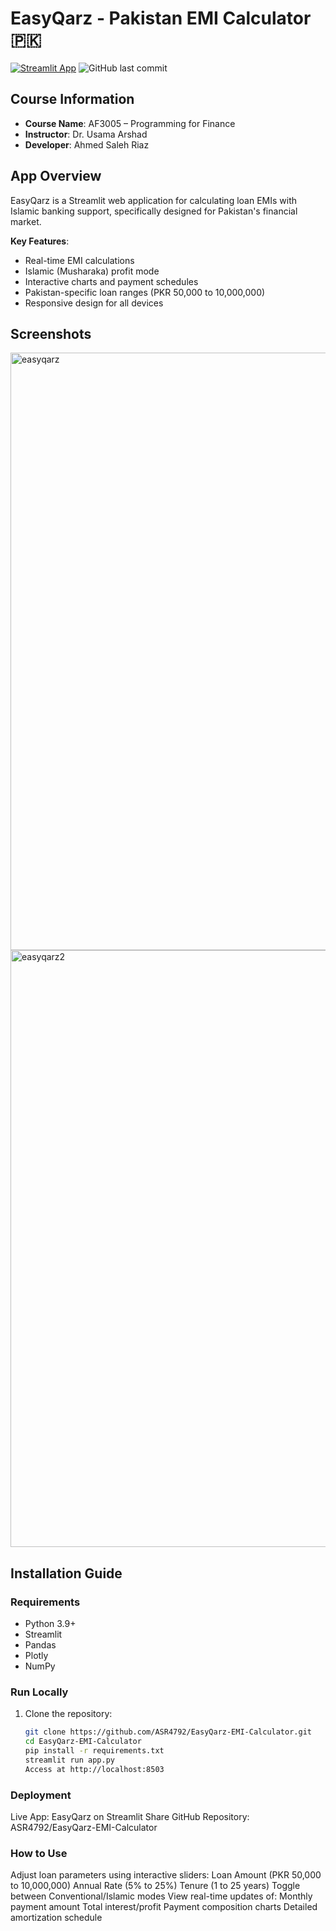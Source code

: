 # EasyQarz - Pakistan EMI Calculator 🇵🇰
[![Streamlit App](https://static.streamlit.io/badges/streamlit_badge_black_white.svg)](https://easyapprz-emi-calculator-2pmjsqccrxetwy3jpd64zi.streamlit.app/)
![GitHub last commit](https://img.shields.io/github/last-commit/ASR4792/EasyQarz-EMI-Calculator)

## Course Information
- **Course Name**: AF3005 – Programming for Finance  
- **Instructor**: Dr. Usama Arshad  
- **Developer**: Ahmed Saleh Riaz

## App Overview
EasyQarz is a Streamlit web application for calculating loan EMIs with Islamic banking support, specifically designed for Pakistan's financial market.

**Key Features**:
- Real-time EMI calculations
- Islamic (Musharaka) profit mode
- Interactive charts and payment schedules
- Pakistan-specific loan ranges (PKR 50,000 to 10,000,000)
- Responsive design for all devices

## Screenshots
<img width="956" alt="easyqarz" src="https://github.com/user-attachments/assets/00c702f3-9ae2-4b3e-818c-3c14a2c76377" />
<img width="955" alt="easyqarz2" src="https://github.com/user-attachments/assets/930157a1-9f02-4afb-a45d-bcab8da4dcb5" />

## Installation Guide
### Requirements
- Python 3.9+
- Streamlit
- Pandas
- Plotly
- NumPy

### Run Locally
1. Clone the repository:
   ```bash
   git clone https://github.com/ASR4792/EasyQarz-EMI-Calculator.git
   cd EasyQarz-EMI-Calculator
   pip install -r requirements.txt
   streamlit run app.py
   Access at http://localhost:8503

### Deployment
Live App: EasyQarz on Streamlit Share
GitHub Repository: ASR4792/EasyQarz-EMI-Calculator

### How to Use
Adjust loan parameters using interactive sliders:
Loan Amount (PKR 50,000 to 10,000,000)
Annual Rate (5% to 25%)
Tenure (1 to 25 years)
Toggle between Conventional/Islamic modes
View real-time updates of:
Monthly payment amount
Total interest/profit
Payment composition charts
Detailed amortization schedule

